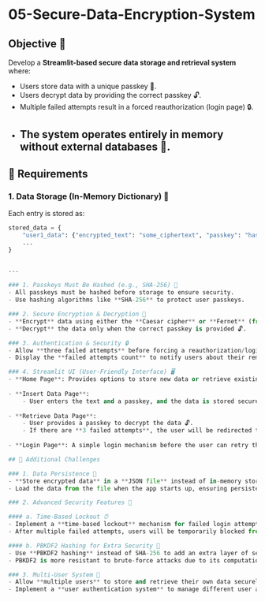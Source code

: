# 05-Secure-Data-Encryption-System

## Objective 🎯
Develop a **Streamlit-based secure data storage and retrieval system** where:

- Users store data with a unique passkey 🔑.
- Users decrypt data by providing the correct passkey 🔓.
- Multiple failed attempts result in a forced reauthorization (login page) 🔒.
- The system operates entirely in memory without external databases 🧠.
  ---

## 🔹 Requirements

### 1. Data Storage (In-Memory Dictionary) 📂
Each entry is stored as:

```python
stored_data = {
    "user1_data": {"encrypted_text": "some_ciphertext", "passkey": "hashed_passkey"},
    ...
}


---

### 1. Passkeys Must Be Hashed (e.g., SHA-256) 🔑
- All passkeys must be hashed before storage to ensure security.
- Use hashing algorithms like **SHA-256** to protect user passkeys.

### 2. Secure Encryption & Decryption 🔐
- **Encrypt** data using either the **Caesar cipher** or **Fernet** (from the cryptography library).
- **Decrypt** the data only when the correct passkey is provided 🔓.

### 3. Authentication & Security 🔒
- Allow **three failed attempts** before forcing a reauthorization/login page ⏳.
- Display the **failed attempts count** to notify users about their remaining tries 🚨.

### 4. Streamlit UI (User-Friendly Interface) 🖥️
- **Home Page**: Provides options to store new data or retrieve existing data 🏠.
  
- **Insert Data Page**:
    - User enters the text and a passkey, and the data is stored securely 📥.
  
- **Retrieve Data Page**:
    - User provides a passkey to decrypt the data 🔓.
    - If there are **3 failed attempts**, the user will be redirected to the **Login Page** for reauthorization 🔄.
  
- **Login Page**: A simple login mechanism before the user can retry their actions 🔑.

## 🚀 Additional Challenges

### 1. Data Persistence 💾
- **Store encrypted data** in a **JSON file** instead of in-memory storage.
- Load the data from the file when the app starts up, ensuring persistence across sessions 📂.

### 2. Advanced Security Features 🔐

#### a. Time-Based Lockout ⏰
- Implement a **time-based lockout** mechanism for failed login attempts. 
- After multiple failed attempts, users will be temporarily blocked from retrying 🔒.

#### b. PBKDF2 Hashing for Extra Security 🔑
- Use **PBKDF2 hashing** instead of SHA-256 to add an extra layer of security to the passkeys 🔑.
- PBKDF2 is more resistant to brute-force attacks due to its computationally expensive nature.

### 3. Multi-User System 👥
- Allow **multiple users** to store and retrieve their own data securely.
- Implement a **user authentication system** to manage different user accounts in the Streamlit app 👤.

